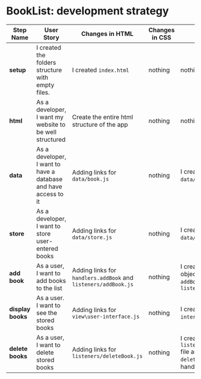 # BookList: development strategy

| Step Name | User Story | Changes in HTML | Changes in CSS | Change in JS |
| --- | --- | --- | --- | --- |
| __setup__ | I created the  folders structure with empty files. | I created `index.html` | nothing | nothing |
| __html__ |As a developer, I want my website to be well structured | Create the entire html structure of the app | nothing | nothing |
| __data__ | As a developer, I want to have a database and have access to it | Adding links for `data/book.js` | nothing | I created the `data/book.js` file  |
| __store__ | As a developer, I want to store user-entered books |  Adding links for `data/store.js` | nothing | I created the `data/store.js` file|
| __add book__ | As a user, I want to add books to the list |Adding links for `handlers.addBook` and `listeners/addBook.js`| nothing | I created the `handlers` object with a method `addBook` in it and the file `listeners/addBook.js`|
| __display books__ | As a user. I want to see the stored books |Adding links for `view\user-interface.js` | nothing | I created the `view\user-interface.js` file|
| __delete books__ | As a user, I want to delete stored books | Adding links for `listeners/deleteBook.js` | nothing | I created the `listeners/deleteBook.js` file and added the `deleteBook` method to handlers|

